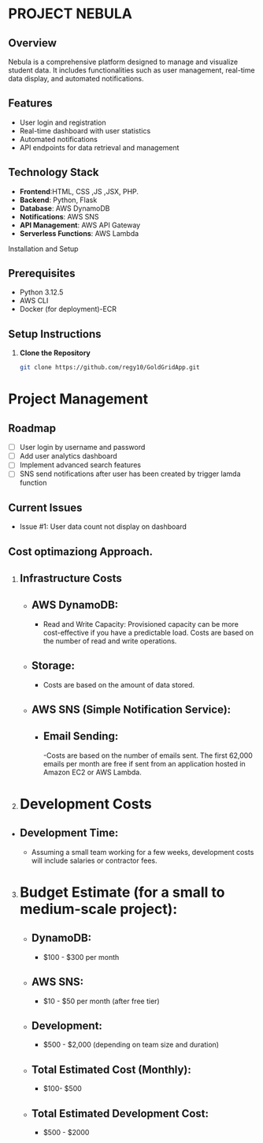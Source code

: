 # PROJECT NEBULA

## Overview
Nebula is a comprehensive platform designed to manage and visualize student data. It includes functionalities such as user management, real-time data display, and automated notifications.

## Features
- User login and registration
- Real-time dashboard with user statistics
- Automated notifications
- API endpoints for data retrieval and management

## Technology Stack
- **Frontend**:HTML, CSS ,JS ,JSX, PHP.
- **Backend**: Python, Flask
- **Database**: AWS DynamoDB
- **Notifications**: AWS SNS
- **API Management**: AWS API Gateway
- **Serverless Functions**: AWS Lambda

 Installation and Setup

## Prerequisites
- Python 3.12.5
- AWS CLI
- Docker (for deployment)-ECR

## Setup Instructions
1. **Clone the Repository**
   ```bash
   git clone https://github.com/regy10/GoldGridApp.git

# Project Management

## Roadmap
- [ ] User login by username and password
- [ ] Add user analytics dashboard
- [ ] Implement advanced search features
- [ ] SNS send notifications after user has been created by trigger lamda function
## Current Issues
- Issue #1: User data count not display on dashboard

## Cost optimaziong Approach.

 1. ## Infrastructure Costs
    - ## AWS DynamoDB:
       - Read and Write Capacity: Provisioned capacity can be more cost-effective if you have a predictable   load. Costs are based on the number of read and write operations.
    - ## Storage:
      - Costs are based on the amount of data stored.
    - ## AWS SNS (Simple Notification Service):
       - ## Email Sending: 
           -Costs are based on the number of emails sent. The first 62,000 emails per month are free if sent from an application hosted in Amazon EC2 or AWS Lambda.

    
2. # Development Costs
  -  ## Development Time: 
      - Assuming a small team working for a few weeks, development costs will include salaries or contractor fees.
3. # Budget Estimate (for a small to medium-scale project):
   - ## DynamoDB:
      -  $100 - $300 per month
   - ## AWS SNS: 
      -   $10 - $50 per month (after free tier)

   - ## Development:
      - $500 - $2,000 (depending on team size and duration)
   - ## Total Estimated Cost (Monthly):
     -  $100- $500 
   - ## Total Estimated Development Cost:
      -  $500 - $2000
